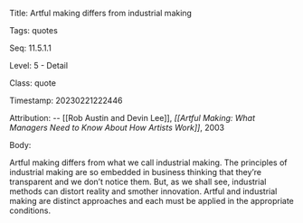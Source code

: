 Title:  Artful making differs from industrial making

Tags:   quotes

Seq:    11.5.1.1

Level:  5 - Detail

Class:  quote

Timestamp: 20230221222446

Attribution: -- [[Rob Austin and Devin Lee]], *[[Artful Making: What Managers Need to Know About How Artists Work]]*, 2003

Body:

Artful making differs from what we call industrial making. The principles of industrial making are so embedded in business thinking that they’re transparent and we don’t notice them. But, as we shall see, industrial methods can distort reality and smother innovation. Artful and industrial making are distinct approaches and each must be applied in the appropriate conditions.

